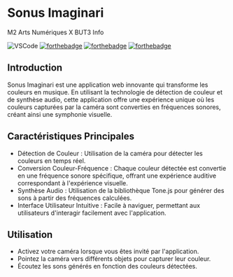 # Sonus Imaginari
M2 Arts Numériques X BUT3 Info



![VSCode](https://img.shields.io/badge/VSCode-0078D4?style=for-the-badge&logo=visual%20studio%20code&logoColor=white)
[![forthebadge](https://forthebadge.com/images/badges/uses-html.svg)](https://forthebadge.com)
[![forthebadge](https://forthebadge.com/images/badges/uses-css.svg)](https://forthebadge.com)
[![forthebadge](https://forthebadge.com/images/badges/uses-js.svg)](https://forthebadge.com)


## Introduction

Sonus Imaginari est une application web innovante qui transforme les couleurs en musique. En utilisant la technologie de détection de couleur et de synthèse audio, cette application offre une expérience unique où les couleurs capturées par la caméra sont converties en fréquences sonores, créant ainsi une symphonie visuelle.
## Caractéristiques Principales

- Détection de Couleur : Utilisation de la caméra pour détecter les couleurs en temps réel.
- Conversion Couleur-Fréquence : Chaque couleur détectée est convertie en une fréquence sonore spécifique, offrant une expérience auditive correspondant à l'expérience visuelle.
- Synthèse Audio : Utilisation de la bibliothèque Tone.js pour générer des sons à partir des fréquences calculées.
- Interface Utilisateur Intuitive : Facile à naviguer, permettant aux utilisateurs d'interagir facilement avec l'application.
## Utilisation

- Activez votre caméra lorsque vous êtes invité par l'application.
- Pointez la caméra vers différents objets pour capturer leur couleur.
- Écoutez les sons générés en fonction des couleurs détectées.
